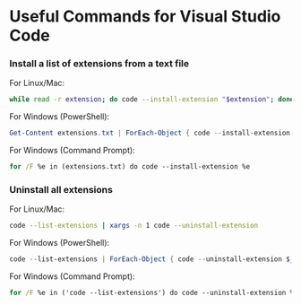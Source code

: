 # Useful Commands for Visual Studio Code

### Install a list of extensions from a text file
For Linux/Mac:
```bash
while read -r extension; do code --install-extension "$extension"; done < extensions.txt
```
For Windows (PowerShell):
```powershell
Get-Content extensions.txt | ForEach-Object { code --install-extension $_ }
```
For Windows (Command Prompt):
```cmd
for /F %e in (extensions.txt) do code --install-extension %e
```

### Uninstall all extensions
For Linux/Mac:
```bash
code --list-extensions | xargs -n 1 code --uninstall-extension
```
For Windows (PowerShell):
```powershell
code --list-extensions | ForEach-Object { code --uninstall-extension $_ }
```
For Windows (Command Prompt):
```cmd
for /F %e in ('code --list-extensions') do code --uninstall-extension %e
```